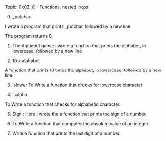 Topic: 0x02. C - Functions, nested loops

0. _putchar

I wrote a program that prints _putchar, followed by a new line.

The program returns 0.


1. The Alphabet game: i wrote a function that prints the alphabet, in lowercase, followed by a new line

2. 10 x alphabet

A function that prints 10 times the alphabet, in lowercase, followed by a new line.

3. islower
To Write a function that checks for lowercase character

4. isalpha

To Write a function that checks for alphabetic character.

5. Sign : Here I wrote the a function that prints the sign of a number.

6. To Write a function that computes the absolute value of an integer.

7. Write a function that prints the last digit of a number.


